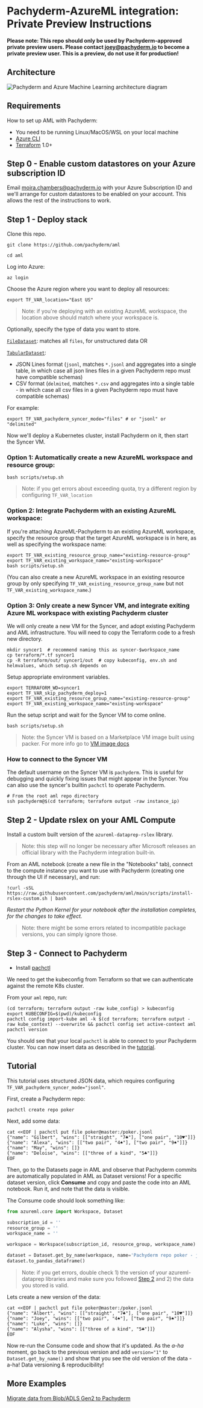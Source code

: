 # Pachyderm-AzureML integration: Private Preview Instructions

**Please note: This repo should only be used by Pachyderm-approved private preview users. Please contact [joey@pachyderm.io](mailto:joey@pachyderm.io) to become a private preview user. This is a preview, do not use it for production!**

## Architecture

![Pachyderm and Azure Machine Learning architecture diagram](pachyderm-aml.png)

## Requirements

How to set up AML with Pachyderm:

* You need to be running Linux/MacOS/WSL on your local machine
* [Azure CLI](https://docs.microsoft.com/en-us/cli/azure/install-azure-cli)
* [Terraform](https://learn.hashicorp.com/tutorials/terraform/install-cli) 1.0+

## Step 0 - Enable custom datastores on your Azure subscription ID

Email [moira.chambers@pachyderm.io](mailto:moira.chambers@pachyderm.io) with your Azure Subscription ID and we'll arrange for custom datastores to be enabled on your account. This allows the rest of the instructions to work.

## Step 1 - Deploy stack

Clone this repo.

```
git clone https://github.com/pachyderm/aml
```

```
cd aml
```

Log into Azure:

```
az login
```

Choose the Azure region where you want to deploy all resources:

```
export TF_VAR_location="East US"
```

> Note: if you're deploying with an existing AzureML workspace, the location above should match where your workspace is.

Optionally, specify the type of data you want to store.

[`FileDataset`](https://docs.microsoft.com/en-us/python/api/azureml-core/azureml.data.filedataset?view=azure-ml-py): matches all `files`, for unstructured data OR

[`TabularDataset`](https://docs.microsoft.com/en-us/python/api/azureml-core/azureml.data.tabulardataset?view=azure-ml-py):
- JSON Lines format (`jsonl`, matches `*.jsonl` and aggregates into a single table, in which case all json lines files in a given Pachyderm repo must have compatible schemas)
- CSV format (`delmited`, matches `*.csv` and aggregates into a single table - in which case all csv files in a given Pachyderm repo must have compatible schemas)

For example:

```
export TF_VAR_pachyderm_syncer_mode="files" # or "jsonl" or "delimited"
```

Now we'll deploy a Kubernetes cluster, install Pachyderm on it, then start the Syncer VM.

### Option 1: Automatically create a new AzureML workspace and resource group:

```
bash scripts/setup.sh
```

> Note: if you get errors about exceeding quota, try a different region by configuring `TF_VAR_location`

### Option 2: Integrate Pachyderm with an existing AzureML workspace:

If you're attaching AzureML-Pachyderm to an existing AzureML workspace, specify the resource group that the target AzureML workspace is in here, as well as specifying the workspace name:

```
export TF_VAR_existing_resource_group_name="existing-resource-group"
export TF_VAR_existing_workspace_name="existing-workspace"
bash scripts/setup.sh
```

(You can also create a new AzureML workspace in an existing resource group by only specifying `TF_VAR_existing_resource_group_name` but not `TF_VAR_existing_workspace_name`.)

### Option 3: Only create a new Syncer VM, and integrate exiting Azure ML workspace with existing Pachyderm cluster

We will only create a new VM for the Syncer, and adopt existing Pachyderm and AML infrastructure. You will need to copy the Terraform code to a fresh new directory.

```
mkdir syncer1  # recommend naming this as syncer-$workspace_name
cp terraform/*.tf syncer1
cp -R terraform/out/ syncer1/out  # copy kubeconfig, env.sh and helmvalues, which setup.sh depends on
```

Setup appropriate environment variables.

```
export TERRAFORM_WD=syncer1
export TF_VAR_skip_pachyderm_deploy=1
export TF_VAR_existing_resource_group_name="existing-resource-group"
export TF_VAR_existing_workspace_name="existing-workspace"
```

Run the setup script and wait for the Syncer VM to come online.

```
bash scripts/setup.sh
```

> Note: the Syncer VM is based on a Marketplace VM image built using packer. For more info go to [VM image docs](packer/README.md)

### How to connect to the Syncer VM

The default username on the Syncer VM is `pachyderm`. This is useful for debugging and quickly fixing issues that might appear in the Syncer. You can also use the syncer's builtin `pachctl` to operate Pachyderm.

```
# From the root aml repo directory
ssh pachyderm@$(cd terraform; terraform output -raw instance_ip)
```

## Step 2 - Update rslex on your AML Compute

Install a custom built version of the `azureml-dataprep-rslex` library.

> Note: this step will no longer be necessary after Microsoft releases an official library with the Pachyderm integration built-in.

From an AML notebook (create a new file in the "Notebooks" tab), connect to the compute instance you want to use with Pachyderm (creating one through the UI if necessary), and run:

```
!curl -sSL https://raw.githubusercontent.com/pachyderm/aml/main/scripts/install-rslex-custom.sh | bash
```

*Restart the Python Kernel for your notebook after the installation completes,
for the changes to take effect.*

> Note: there might be some errors related to incompatible package versions, you can simply ignore those.

## Step 3 - Connect to Pachyderm

* Install [pachctl](https://docs.pachyderm.com/latest/getting_started/local_installation/#install-pachctl)

We need to get the kubeconfig from Terraform so that we can authenticate against the remote K8s cluster.

From your `aml` repo, run:

```
(cd terraform; terraform output -raw kube_config) > kubeconfig
export KUBECONFIG=$(pwd)/kubeconfig
pachctl config import-kube aml -k $(cd terraform; terraform output -raw kube_context) --overwrite && pachctl config set active-context aml
pachctl version
```

You should see that your local `pachctl` is able to connect to your Pachyderm cluster.
You can now insert data as described in the [tutorial](#tutorial).

## Tutorial

This tutorial uses structured JSON data, which requires configuring `TF_VAR_pachyderm_syncer_mode="jsonl"`.

First, create a Pachyderm repo:

```
pachctl create repo poker
```

Next, add some data:

```
cat <<EOF | pachctl put file poker@master:/poker.jsonl
{"name": "Gilbert", "wins": [["straight", "7♣"], ["one pair", "10♥"]]}
{"name": "Alexa", "wins": [["two pair", "4♠"], ["two pair", "9♠"]]}
{"name": "May", "wins": []}
{"name": "Deloise", "wins": [["three of a kind", "5♣"]]}
EOF
```

Then, go to the Datasets page in AML and observe that Pachyderm commits are automatically populated in AML as Dataset versions!
For a specific dataset version, click **Consume** and copy and paste the code into an AML notebook. Run it, and note that the data is visible.

The Consume code should look something like:

```python
from azureml.core import Workspace, Dataset

subscription_id = ''
resource_group = ''
workspace_name = ''

workspace = Workspace(subscription_id, resource_group, workspace_name)

dataset = Dataset.get_by_name(workspace, name='Pachyderm repo poker - jsonl')
dataset.to_pandas_dataframe()
```

> Note: if you get errors, double check 1) the version of your azureml-dataprep libraries and make sure you followed [Step 2](#step-2---update-rslex-on-your-aml-compute) and 2) the data you stored is valid.

Lets create a new version of the data:

```
cat <<EOF | pachctl put file poker@master:/poker.jsonl
{"name": "Albert", "wins": [["straight", "7♣"], ["one pair", "10♥"]]}
{"name": "Joey", "wins": [["two pair", "4♠"], ["two pair", "9♠"]]}
{"name": "Luke", "wins": []}
{"name": "Alysha", "wins": [["three of a kind", "5♣"]]}
EOF
```

Now re-run the Consume code and show that it's updated. As the *a-ha* moment, go back to the previous version and add `version="1"` to `Dataset.get_by_name()` and show that you see the old version of the data - a-ha! Data versioning & reproducibility!

## More Examples

[Migrate data from Blob/ADLS Gen2 to Pachyderm](examples/azure_storage/README.md)
